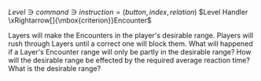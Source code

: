 
$Level \ni command \ni instruction = (button,index, relation)$
$Level Handler \xRightarrow[]{\mbox{criterion}}Encounter$

Layers will make the Encounters in the player's desirable range. Players will rush through Layers until a correct one will block them.
What will happened if a Layer's Encounter range will only be partly in the desirable range?
How will the desirable range be effected by the required average reaction time?
What is the desirable range?

